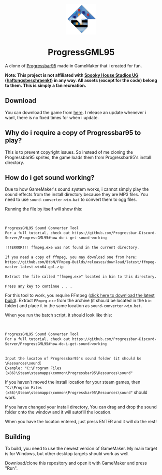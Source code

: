 <div align="center">
<img src="./options/main/template_icon.png" width="100" height="100" alt="The Progressbar95 logo but with a Game Maker logo cutout.">

# ProgressGML95
</div>

A clone of [Progressbar95](https://www.spookyhousestudios.com/s/2021/09/21/progressbar95-retro-arcade/) made in GameMaker that i created for fun.

**Note: This project is not affiliated with [Spooky House Studios UG (haftungsbeschraenkt)](https://www.spookyhousestudios.com/) in any way. All assets (except for the code) belong to them. This is simply a fan recreation.**

## Download

You can download the game from [here](https://github.com/RealMCoded/ProgressGML95/releases). I release an update whenever i want, there is no fixed times for when i update.

## Why do i require a copy of Progressbar95 to play?

This is to prevent copyright issues. So instead of me cloning the Progressbar95 sprites, the game loads them from Progressbar95's install directory.

## How do i get sound working?

Due to how GameMaker's sound system works, i cannot simply play the sound effects from the install directory because they are MP3 files. You need to use `sound-converter-win.bat` to convert them to ogg files.

Running the file by itself will show this:
```


ProgressGML95 Sound Converter Tool
For a full tutorial, check out https://github.com/Progressbar-Discord-Server/ProgressGML95#how-do-i-get-sound-working

!!!ERROR!!! ffmpeg.exe was not found in the current directory.

If you need a copy of ffmpeg, you may download one from here: https://github.com/BtbN/FFmpeg-Builds/releases/download/latest/ffmpeg-master-latest-win64-gpl.zip

Extract the file called "ffmpeg.exe" located in bin to this directory.

Press any key to continue . . . 
```

For this tool to work, you require FFmpeg ([click here to download the latest build](https://github.com/BtbN/FFmpeg-Builds/releases/download/latest/ffmpeg-master-latest-win64-gpl.zip)). Extract `FFmpeg.exe` from the archive (it should be located in the `bin` folder) and place it in the same location as `sound-converter-win.bat`.

When you run the batch script, it should look like this:
```


ProgressGML95 Sound Converter Tool
For a full tutorial, check out https://github.com/Progressbar-Discord-Server/ProgressGML95#how-do-i-get-sound-working


Input the locaton of Progressbar95's sound folder (it should be \Resources\sound)
Example: "C:\Program Files (x86)\Steam\steamapps\common\Progressbar95\Resources\sound"

```

If you haven't moved the install location for your steam games, then `"C:\Program Files (x86)\Steam\steamapps\common\Progressbar95\Resources\sound"` should work. 

If you have changed your install directory, You can drag and drop the sound folder onto the window and it will autofill the location.

When you have the locaton entered, just press ENTER and it will do the rest!

## Building

To build, you need to use the newest version of GameMaker. My main target is for Windows, but other desktop targets should work as well.

Download/clone this repository and open it with GameMaker and press "Run".
